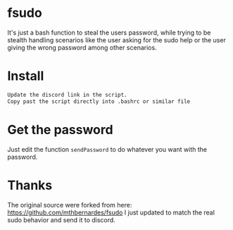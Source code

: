 # fsudo
It's just a bash function to steal the users password, while trying to be stealth handling scenarios like the user asking for the sudo help or the user giving the wrong password among other scenarios.

# Install
```bash
Update the discord link in the script.
Copy past the script directly into .bashrc or similar file
```

# Get the password
Just edit the function `sendPassword` to do whatever you want with the password.

# Thanks

The original source were forked from here: https://github.com/mthbernardes/fsudo
I just updated to match the real sudo behavior and send it to discord.
